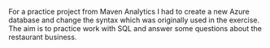For a practice project from Maven Analytics I had to create a new Azure database and change the syntax which was originally used in the exercise. The aim is to practice work with SQL and answer some questions about the restaurant business.
